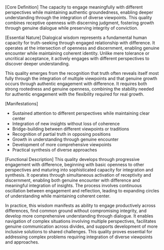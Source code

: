 [Core Definition]
The capacity to engage meaningfully with different perspectives while maintaining authentic groundedness, enabling deeper understanding through the integration of diverse viewpoints. This quality combines receptive openness with discerning judgment, fostering growth through genuine dialogue while preserving integrity of conviction.

[Essential Nature]
Dialogical wisdom represents a fundamental human capacity for truth-seeking through engaged relationship with difference. It operates at the intersection of openness and discernment, enabling genuine encounter while maintaining coherent identity. Unlike mere tolerance or uncritical acceptance, it actively engages with different perspectives to discover deeper understanding.

This quality emerges from the recognition that truth often reveals itself most fully through the integration of multiple viewpoints and that genuine growth occurs through authentic engagement with difference. It requires both strong rootedness and genuine openness, combining the stability needed for authentic engagement with the flexibility required for real growth.

[Manifestations]
- Sustained attention to different perspectives while maintaining clear center
- Integration of new insights without loss of coherence
- Bridge-building between different viewpoints or traditions
- Recognition of partial truth in opposing positions
- Growth in understanding through genuine encounter
- Development of more comprehensive viewpoints
- Practical synthesis of diverse approaches

[Functional Description]
This quality develops through progressive engagement with difference, beginning with basic openness to other perspectives and maturing into sophisticated capacity for integration and synthesis. It operates through simultaneous activation of receptivity and discernment, enabling both genuine encounter with difference and meaningful integration of insights. The process involves continuous oscillation between engagement and reflection, leading to expanding circles of understanding while maintaining coherent center.

In practice, this wisdom manifests as ability to engage productively across differences, find common ground without compromising integrity, and develop more comprehensive understanding through dialogue. It enables navigation of complex situations involving multiple perspectives, facilitates genuine communication across divides, and supports development of more inclusive solutions to shared challenges. This quality proves essential for addressing complex problems requiring integration of diverse viewpoints and approaches.